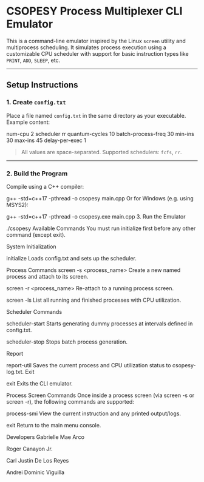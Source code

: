 #  CSOPESY Process Multiplexer CLI Emulator

This is a command-line emulator inspired by the Linux `screen` utility and multiprocess scheduling. It simulates process execution using a customizable CPU scheduler with support for basic instruction types like `PRINT`, `ADD`, `SLEEP`, etc.

---

## Setup Instructions

### 1. Create `config.txt`

Place a file named `config.txt` in the same directory as your executable. Example content:

num-cpu 2
scheduler rr
quantum-cycles 10
batch-process-freq 30
min-ins 30
max-ins 45
delay-per-exec 1


> All values are space-separated. Supported schedulers: `fcfs`, `rr`.

---

### 2. Build the Program

Compile using a C++ compiler:

g++ -std=c++17 -pthread -o csopesy main.cpp
Or for Windows (e.g. using MSYS2):

g++ -std=c++17 -pthread -o csopesy.exe main.cpp
3. Run the Emulator

./csopesy
Available Commands
You must run initialize first before any other command (except exit).

System Initialization

initialize
Loads config.txt and sets up the scheduler.

Process Commands
screen -s <process_name>
Create a new named process and attach to its screen.


screen -r <process_name>
Re-attach to a running process screen.


screen -ls
List all running and finished processes with CPU utilization.

Scheduler Commands

scheduler-start
Starts generating dummy processes at intervals defined in config.txt.

scheduler-stop
Stops batch process generation.

Report

report-util
Saves the current process and CPU utilization status to csopesy-log.txt.
 Exit

exit
Exits the CLI emulator.

Process Screen Commands
Once inside a process screen (via screen -s or screen -r), the following commands are supported:

process-smi
View the current instruction and any printed output/logs.

exit
Return to the main menu console.

Developers
Gabrielle Mae Arco

Roger Canayon Jr.

Carl Justin De Los Reyes

Andrei Dominic Viguilla


